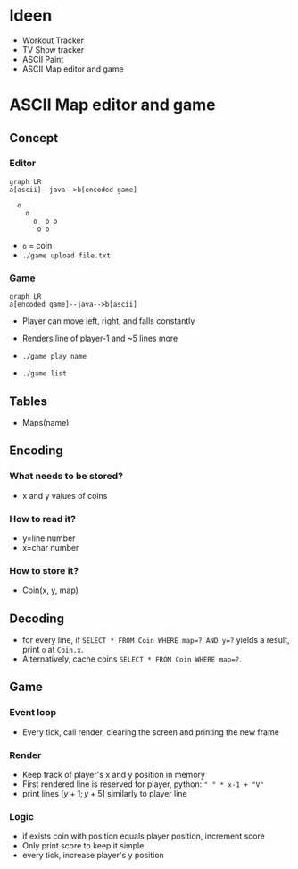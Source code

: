 # Ideen
- Workout Tracker
- TV Show tracker
- ASCII Paint
- ASCII Map editor and game

# ASCII Map editor and game

## Concept

### Editor

```mermaid
graph LR
a[ascii]--java-->b[encoded game]
```
```
  o
    o
      o  o o
       o o
```

- `o` = coin
- `./game upload file.txt`

### Game

```mermaid
graph LR
a[encoded game]--java-->b[ascii]
```

- Player can move left, right, and falls constantly
- Renders line of player-1 and ~5 lines more

- `./game play name`
- `./game list`

## Tables

- Maps(name)

## Encoding

### What needs to be stored?
- x and y values of coins

### How to read it?
- y=line number
- x=char number

### How to store it?
- Coin(x, y, map)

## Decoding

- for every line, if `SELECT * FROM Coin WHERE map=? AND y=?` yields a result, print `o` at `Coin.x`.
- Alternatively, cache coins `SELECT * FROM Coin WHERE map=?`.

## Game

### Event loop

- Every tick, call render, clearing the screen and printing the new frame

### Render

- Keep track of player's x and y position in memory
- First rendered line is reserved for player, python: `" " * x-1 + "V"`
- print lines $[y+1; y+5]$ similarly to player line

### Logic

- if exists coin with position equals player position, increment score
- Only print score to keep it simple
- every tick, increase player's y position


